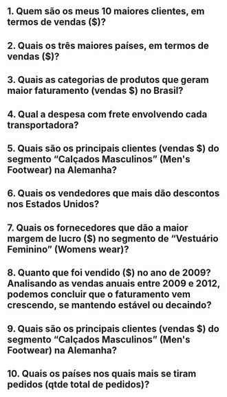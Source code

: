 ## 1. Quem são os meus 10 maiores clientes, em termos de vendas ($)?

## 2. Quais os três maiores países, em termos de vendas ($)?

## 3. Quais as categorias de produtos que geram maior faturamento (vendas $) no Brasil?

## 4. Qual a despesa com frete envolvendo cada transportadora?

## 5. Quais são os principais clientes (vendas $) do segmento “Calçados Masculinos” (Men's Footwear) na Alemanha?

## 6. Quais os vendedores que mais dão descontos nos Estados Unidos?

## 7. Quais os fornecedores que dão a maior margem de lucro ($) no segmento de “Vestuário Feminino” (Womens wear)?

## 8. Quanto que foi vendido ($) no ano de 2009? Analisando as vendas anuais entre 2009 e 2012, podemos concluir que o faturamento vem crescendo, se mantendo estável ou decaindo?

## 9. Quais são os principais clientes (vendas $) do segmento “Calçados Masculinos” (Men's Footwear) na Alemanha?

## 10. Quais os países nos quais mais se tiram pedidos (qtde total de pedidos)?